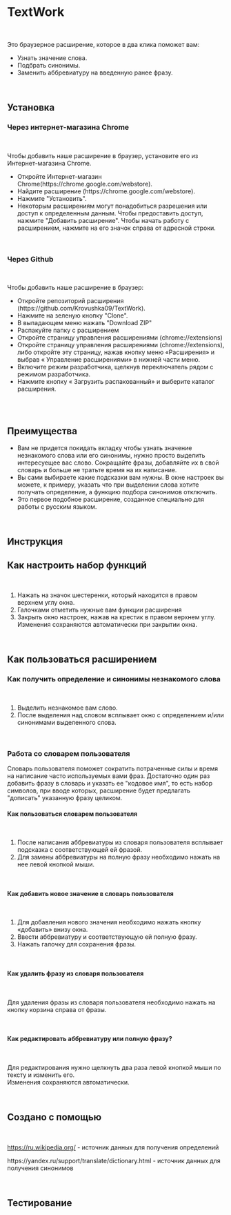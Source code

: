 # TextWork
<br><p>Это браузерное расширение, которое в два клика поможет вам:
  <ul>
  <li>Узнать значение слова.</li>
  <li>Подбрать синонимы.</li>
  <li>Заменить аббревиатуру на введенную ранее фразу.</li>
  </ul>
</p><br>

## Установка 

### Через интернет-магазина Chrome

<br><p>Чтобы добавить наше расширение в браузер, установите его из Интернет-магазина Chrome.</p>
<ul>
  <li>Откройте Интернет-магазин Chrome(https://chrome.google.com/webstore).</li>
  <li> Найдите расширение (https://chrome.google.com/webstore).</li>
  <li> Нажмите "Установить".</li>
  <li>Некоторым расширениям могут понадобиться разрешения или доступ к определенным данным. Чтобы предоставить доступ, нажмите "Добавить расширение".
 Чтобы начать работу с расширением, нажмите на его значок справа от адресной строки.</li>
 </ul><br>
 
 ### Через Github
 
 <br><p>Чтобы добавить наше расширение в браузер:</p>
<ul>
  <li> Откройте репозиторий расширения (https://github.com/Krovushka09/TextWork).</li>
  <li> Нажмите на зеленую кнопку "Clone".</li>
  <li>В выпадающем меню нажать "Download ZIP"</li>
  <li>Распакуйте папку с расширением</li>
  <li>Откройте страницу управления расширениями (chrome://extensions)</li>
  <li>Откройте страницу управления расширениями (chrome://extensions), либо откройте эту страницу, нажав кнопку меню «Расширения» и выбрав « Управление расширениями» в нижней части меню.</li>
  <li>Включите режим разработчика, щелкнув переключатель рядом с режимом разработчика.</li>
  <li>Нажмите кнопку « Загрузить распакованный» и выберите каталог расширения.</li>
 </ul><br><br>

## Преимущества 
 <ul>  
  <li>Вам не придется покидать вкладку чтобы узнать значение незнакомого слова или его синонимы, нужно просто выделить интересуещее вас слово. Сокращайте фразы, добавляйте их в свой словарь и больше не тратьте время на их написание.</li>
  <li>Вы сами выбираете какие подсказки вам нужны. В окне настроек вы можете, к примеру, указать что при выделении слова хотите получать определение, а функцию подбора синонимов отключить. </li>
  <li>Это первое подобное расширение, созданное специально для работы с русским языком.</li>
 </ul></br> 
 
## Инструкция 

## Как настроить набор функций
<br>
<ol>
  <li>Нажать на значок шестеренки, который находится в правом верхнем углу окна.</li>
  <li>Галочками отметить нужные вам функции расширения</li>
  <li>Закрыть окно настроек, нажав на крестик в правом верхнем углу. Изменения сохраняются автоматически при закрытии окна.</li>
 </ol><br>
 
 ## Как пользоваться расширением
 
 ### Как получить определение и синонимы незнакомого слова
 
<br>
<ol>
  <li>Выделить незнакомое вам слово.</li>
  <li>После выделения над словом всплывает окно с определением и/или синонимами выделенного слова.</li>
</ol><br>

### Работа со словарем пользователя

<p>Словарь пользователя поможет сократить потраченные силы и время на написание часто используемых вами фраз. Достаточно один раз добавить фразу в словарь и указать ее "кодовое имя", то есть набор символов, при вводе которых, расширение будет предлагать "дописать" указанную фразу целиком.</p>

#### Как пользоваться словарем пользователя

<br>
<ol>
  <li>После написания аббревиатуры из словаря пользователя всплывает подсказка с соответствующей ей фразой.</li>
  <li>Для замены аббревиатуры на полную фразу необходимо нажать на нее левой кнопкой мыши.</li>
</ol><br>

#### Как добавить новое значение в словарь пользователя

<br>
<ol>
  <li>Для добавления нового значения необходимо нажать кнопку «добавить» внизу окна.</li>
  <li>Ввести аббревиатуру и соответствующую ей полную фразу.</li>
  <li>Нажать галочку для сохранения фразы.</li>
</ol><br>

#### Как удалить фразу из словаря пользователя 

<br><p>Для удаления фразы из словаря пользователя необходимо нажать на кнопку корзина справа от фразы.</p><br>

#### Как редактировать аббревиатуру или полную фразу?

<br><p>Для редактирования нужно щелкнуть два раза левой кнопкой мыши по тексту и изменить его.<br>
Изменения сохраняются автоматически.</p><br>

## Создано с помощью
<br><p>https://ru.wikipedia.org/ - источник данных для получения определений</p>
<p>https://yandex.ru/support/translate/dictionary.html - источник данных для получения синонимов</p><br>

## Тестирование
